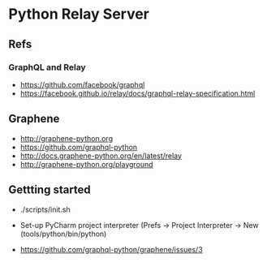 # Python Relay Server


## Refs


### GraphQL and Relay

- https://github.com/facebook/graphql
- https://facebook.github.io/relay/docs/graphql-relay-specification.html

## Graphene

- http://graphene-python.org
- https://github.com/graphql-python
- http://docs.graphene-python.org/en/latest/relay
- http://graphene-python.org/playground


## Gettting started

- ./scripts/init.sh
- Set-up PyCharm project interpreter (Prefs -> Project Interpreter -> New (tools/python/bin/python)












- https://github.com/graphql-python/graphene/issues/3


